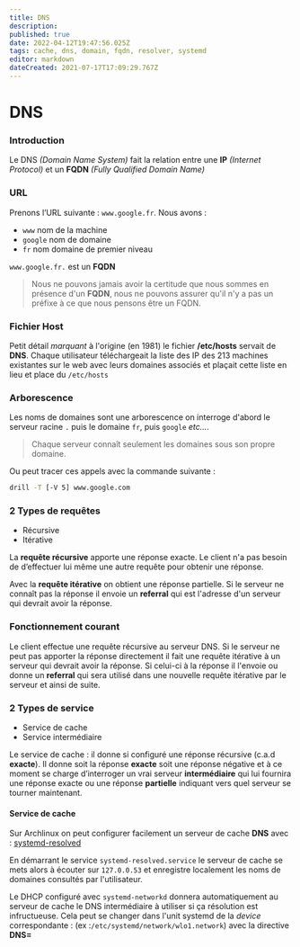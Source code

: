 ```yaml
---
title: DNS
description: 
published: true
date: 2022-04-12T19:47:56.025Z
tags: cache, dns, domain, fqdn, resolver, systemd
editor: markdown
dateCreated: 2021-07-17T17:09:29.767Z
---
```


# DNS

### Introduction

Le DNS *(Domain Name System)* fait la relation entre une **IP** *(Internet Protocol)* et un **FQDN** *(Fully Qualified Domain Name)*

### URL

Prenons l’URL suivante : `www.google.fr`. Nous avons :

* `www` nom de la machine
* `google` nom de domaine
* `fr` nom domaine de premier niveau

`www.google.fr.` est un **FQDN**

> Nous ne pouvons jamais avoir la certitude que nous sommes en présence d'un **FQDN**, nous ne pouvons assurer qu'il n'y a pas un préfixe à ce que nous pensons être un FQDN.


### Fichier Host

Petit détail *marquant* à l'origine (en 1981) le fichier **/etc/hosts** servait de **DNS**. 
Chaque utilisateur téléchargeait la liste des IP des 213 machines existantes sur le web avec leurs domaines associés et plaçait cette liste en lieu et place du `/etc/hosts`

### Arborescence

Les noms de domaines sont une arborescence on interroge d'abord le serveur racine `.` puis le domaine `fr`, puis `google` *etc...*.

> Chaque serveur connaît seulement les domaines sous son propre domaine.

Ou peut tracer ces appels avec la commande suivante :

```bash
drill -T [-V 5] www.google.com
```

### 2 Types de requêtes

* Récursive
* Itérative

La **requête récursive** apporte une réponse exacte. Le client n'a pas besoin de d’effectuer lui même une autre requête pour obtenir une réponse.

Avec la **requête itérative** on obtient une réponse partielle. Si le serveur ne connaît pas la réponse il envoie un **referral** qui est l'adresse d'un serveur qui devrait avoir la réponse.

### Fonctionnement courant

Le client effectue une requête récursive au serveur DNS. Si le serveur ne peut pas apporter la réponse directement il fait une requête itérative à un serveur qui devrait avoir la réponse. Si celui-ci à la réponse il l'envoie ou donne un **referral** qui sera utilisé dans une nouvelle requête itérative par le serveur	 et ainsi de suite.

### 2 Types de service

* Service de cache
* Service intermédiaire

Le service de cache : il donne si configuré une réponse récursive (c.a.d **exacte**). Il donne soit la réponse **exacte** soit une réponse négative et à ce moment se charge d’interroger un vrai serveur **intermédiaire** qui lui fournira une réponse exacte ou une réponse **partielle** indiquant vers quel serveur se tourner maintenant.

#### Service de cache

Sur Archlinux on peut configurer facilement un serveur de cache **DNS** avec : [systemd-resolved](https://wiki.archlinux.org/title/Systemd-resolved)

En démarrant le service `systemd-resolved.service` le serveur de cache se mets alors à écouter sur `127.0.0.53` et enregistre localement les noms de domaines consultés par l'utilisateur.

Le DHCP configuré avec `systemd-networkd` donnera automatiquement au serveur de cache le DNS intermédiaire à utiliser si ça résolution est infructueuse. Cela peut se changer dans l'unit systemd de la *device* correspondante : (ex :`/etc/systemd/network/wlo1.network`) avec la directive **DNS=**